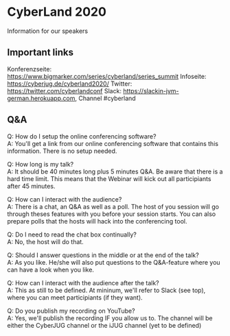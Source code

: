 # CyberLand 2020
Information for our speakers

## Important links
Konferenzseite: https://www.bigmarker.com/series/cyberland/series_summit
Infoseite: https://cyberjug.de/cyberland2020/
Twitter: https://twitter.com/cyberlandconf
Slack: https://slackin-jvm-german.herokuapp.com, Channel #cyberland  

## Q&A

Q: How do I setup the online conferencing software?  
A: You'll get a link from our online conferencing software that contains this information. There is no setup needed.

Q: How long is my talk?  
A: It should be 40 minutes long plus 5 minutes Q&A. Be aware that there is a hard time limit. This means that the Webinar will kick out all participiants after 45 minutes.


Q: How can I interact with the audience?  
A: There is a chat, an Q&A as well as a poll. The host of you session will go through theses features with you before your session starts. You can also prepare polls that the hosts will hack into the conferencing tool.

Q: Do I need to read the chat box continually?  
A: No, the host will do that. 

Q: Should I answer questions in the middle or at the end of the talk?  
A: As you like. He/she will also put questions to the Q&A-feature where you can have a look when you like.  

Q: How can I interact with the audience after the talk?  
A: This as still to be defined. At mininum, we'll refer to Slack (see top), where you can meet participiants (if they want).

Q: Do you publish my recording on YouTube?  
A: Yes, we'll publish the recording IF you allow us to. The channel will be either the CyberJUG channel or the iJUG channel (yet to be defined)  

